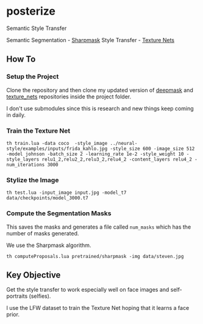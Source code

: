 # posterize
Semantic Style Transfer

Semantic Segmentation - [Sharpmask](https://github.com/facebookresearch/deepmask)
Style Transfer - [Texture Nets](https://github.com/DmitryUlyanov/texture_nets)


## How To

### Setup the Project

Clone the repository and then clone my updated version of [deepmask](https://github.com/varunagrawal/deepmask) and [texture_nets](https://github.com/DmitryUlyanov/texture_nets) repositories inside the project folder.

I don't use submodules since this is research and new things keep coming in daily.


### Train the Texture Net

```
th train.lua -data coco  -style_image ../neural-style/examples/inputs/frida_kahlo.jpg -style_size 600 -image_size 512 -model johnson -batch_size 2 -learning_rate 1e-2 -style_weight 10 -style_layers relu1_2,relu2_2,relu3_2,relu4_2 -content_layers relu4_2 -num_iterations 3000
```


### Stylize the Image

```
th test.lua -input_image input.jpg -model_t7 data/checkpoints/model_3000.t7
```

### Compute the Segmentation Masks

This saves the masks and generates a file called `num_masks` which has the number of masks generated.

We use the Sharpmask algorithm.

```shell 
th computeProposals.lua pretrained/sharpmask -img data/steven.jpg
```

## Key Objective

Get the style transfer to work especially well on face images and self-portraits (selfies).

I use the LFW dataset to train the Texture Net hoping that it learns a face prior.